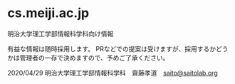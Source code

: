 # cs.meiji.ac.jp
明治大学理工学部情報科学科向け情報

有益な情報は随時採用します。 PRなどでの提案は受けますが、採用するかどうかは管理者の一存で決めますので、予めご了承ください。

2020/04/29  明治大学理工学部情報科学科　齋藤孝道　saito@saitolab.org

